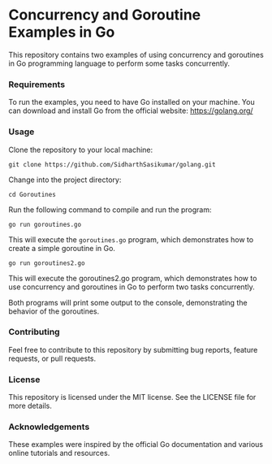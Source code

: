 # Concurrency and Goroutine Examples in Go

This repository contains two examples of using concurrency and goroutines in Go programming language to perform some tasks concurrently.

### Requirements

To run the examples, you need to have Go installed on your machine. You can download and install Go from the official website: https://golang.org/

### Usage

Clone the repository to your local machine:

```
git clone https://github.com/SidharthSasikumar/golang.git
```

Change into the project directory:

```
cd Goroutines
```

Run the following command to compile and run the program:
```
go run goroutines.go
```

This will execute the `goroutines.go` program, which demonstrates how to create a simple goroutine in Go.


`go run goroutines2.go`

This will execute the goroutines2.go program, which demonstrates how to use concurrency and goroutines in Go to perform two tasks concurrently.

Both programs will print some output to the console, demonstrating the behavior of the goroutines.

### Contributing

Feel free to contribute to this repository by submitting bug reports, feature requests, or pull requests.

### License

This repository is licensed under the MIT license. See the LICENSE file for more details.

### Acknowledgements

These examples were inspired by the official Go documentation and various online tutorials and resources.